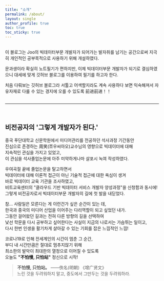 ```yaml
---
title: "소개"
permalink: /about/
layout: single
author_profile: true
toc: true
toc_sticky: true
---
```

<br>
이 블로그는 Joo의 빅데이터부문 개발자가 되어가는 발자취를 남기는 공간으로써 지극히 개인적인
공부목적으로 사용하기 위해 개설하였다.


문과생이라 확실히 노트필기가 편하지만, 이제 빅데이터부문 개발자가 되기로 결심하였으니 
대세에 맞게 깃허브 블로그를 이용하여 필기를 하고자 한다.  


처음 다뤄보는 깃허브 블로그라 서툴고 어색할지라도 계속 사용하다 보면 익숙해져서 
자유자재로 다룰 수 있는 경지에 오를 수 있도록 前进前进！！ 
<br>
<br>

*****
<br>

## 비전공자의 '그렇게 개발자가 된다.'
중국 푸단대학교 신문학원에서 미디어관리를 전공하던 석사과정 기간동안  
진심으로 존경하는 周笑(쪼우씨아오)교수님의 영향으로 빅데이터에 대해  
지속적인 관심을 가지고 있었고,  
이 관심을 석사졸업논문에 아주 미약하게나마 살포시 녹여 작성하였다. 

우여곡절 끝에 졸업논문을 탈고하면서  
빅데이터에 대해 이론적 접근이 아닌 기술적 접근에 대한 욕심이 생겨  
바로 빅데이터 교육 기관을 조사하였고,  
비트교육센터의 "클라우드 기반 빅데이터 서비스 개발자 양성과정"을 신청함과 동시에!   
그렇게 비전공자로서 빅데이터부문 개발자의 길에 첫 발을 내딛었다. 

참... 사람일은 모른다는 게 이런건가 싶은 순간이 있는 데,  
한국과 중국의 미디어 산업을 이어주는 다리역할이 되고 싶었던 내가.  
그동안 걸어왔던 길과는 전혀 다른 방향의 길을 선택하여  
낯선 학문을 다시 공부하고 싶어한다는 사실이 지금의 나로서는 가슴뛰는 일이고,  
다시 한번 인생을 활기차게 살아갈 수 있는 기회를 잡은 느낌적인 느낌!


코로나19로 인해 전세계인의 시간이 멈춘 그 순간,  
부디 내 시간만큼은 절대로 멈추지않기 위해  
최소한의 발악이 최대한의 열정으로 이어질 수 있도록  
오늘도 **"不怕慢, 只怕站"**  정신으로 시작!


>**不怕慢, 只怕站。** ——佚名(明朝) 《增广贤文》  
느린 것을 두려워하지 말고, 중도에서 그만두는 것을 두려워하라.
